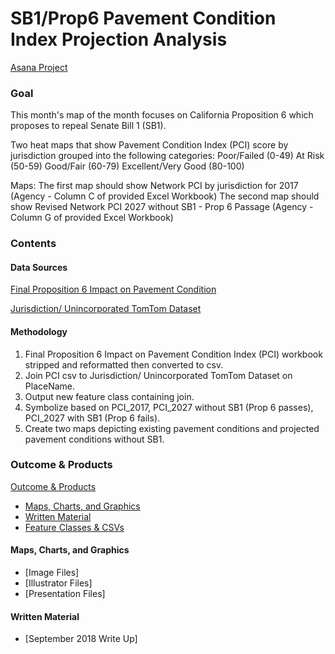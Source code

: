 # SB1/Prop6 Pavement Condition Index Projection Analysis 

[Asana Project](https://app.asana.com/0/797943099119526/814801064709349) 

### Goal

This month's map of the month focuses on California Proposition 6 which proposes to repeal Senate Bill 1 (SB1).

Two heat maps that show Pavement Condition Index (PCI) score by jurisdiction grouped into the following categories: 
Poor/Failed (0-49)
At Risk (50-59)
Good/Fair (60-79)
Excellent/Very Good (80-100)

Maps: 
The first map should show Network PCI by jurisdiction for 2017 (Agency - Column C of provided Excel Workbook) 
The second map should show Revised Network PCI 2027 without SB1 - Prop 6 Passage (Agency - Column G of provided Excel Workbook) 

### Contents  

#### Data Sources  
[Final Proposition 6 Impact on Pavement Condition](https://mtcdrive.box.com/s/c4ck5l6966kio5bwm6ap41nw1n3p6r6f)  

[Jurisdiction/ Unincorporated TomTom Dataset](https://mtc.maps.arcgis.com/home/item.html?id=6af997969b1b4987bdb3c65c8104fb86#overview)

#### Methodology  
1. Final Proposition 6 Impact on Pavement Condition Index (PCI) workbook stripped and reformatted then converted to csv.  
2. Join PCI csv to Jurisdiction/ Unincorporated TomTom Dataset on PlaceName.  
3. Output new feature class containing join.
4. Symbolize based on PCI_2017, PCI_2027 without SB1 (Prop 6 passes), PCI_2027 with SB1 (Prop 6 fails). 
5. Create two maps depicting existing pavement conditions and projected pavement conditions without SB1.

### Outcome & Products  
[Outcome & Products](#outcome--products)
  - [Maps, Charts, and Graphics](#maps-charts-and-graphics)
  - [Written Material](#written-material)
  - [Feature Classes & CSVs](#feature-classes--csvs)

#### Maps, Charts, and Graphics 

- [Image Files]
- [Illustrator Files]
- [Presentation Files]

#### Written Material 

- [September 2018 Write Up]
